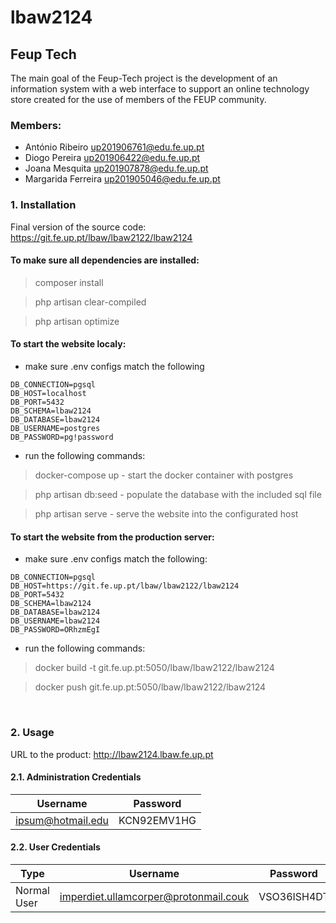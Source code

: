 # lbaw2124

## Feup Tech
The main goal of the Feup-Tech project is the development of an information system with a web interface to support an online technology store created for the use of members of the FEUP community.

### Members: 
- António Ribeiro up201906761@edu.fe.up.pt
- Diogo Pereira up201906422@edu.fe.up.pt
- Joana Mesquita up201907878@edu.fe.up.pt
- Margarida Ferreira up201905046@edu.fe.up.pt


### 1. Installation

Final version of the source code: https://git.fe.up.pt/lbaw/lbaw2122/lbaw2124

#### To make sure all dependencies are installed:

> composer install

> php artisan clear-compiled

> php artisan optimize

#### To start the website localy:

 - make sure .env configs match the following

```
DB_CONNECTION=pgsql
DB_HOST=localhost
DB_PORT=5432
DB_SCHEMA=lbaw2124
DB_DATABASE=lbaw2124
DB_USERNAME=postgres
DB_PASSWORD=pg!password
```
- run the following commands:
> docker-compose up - start the docker container with postgres 

> php artisan db:seed - populate the database with the included sql file 

> php artisan serve - serve the website into the configurated host

#### To start the website from the production server:

- make sure .env configs match the following:

```
DB_CONNECTION=pgsql
DB_HOST=https://git.fe.up.pt/lbaw/lbaw2122/lbaw2124
DB_PORT=5432
DB_SCHEMA=lbaw2124
DB_DATABASE=lbaw2124
DB_USERNAME=lbaw2124
DB_PASSWORD=ORhzmEgI
```
- run the following commands:
> docker build -t git.fe.up.pt:5050/lbaw/lbaw2122/lbaw2124

> docker push git.fe.up.pt:5050/lbaw/lbaw2122/lbaw2124

<br>

### 2. Usage

URL to the product: http://lbaw2124.lbaw.fe.up.pt

#### 2.1. Administration Credentials

| Username | Password|
|-|-|
|ipsum@hotmail.edu|KCN92EMV1HG|

#### 2.2. User Credentials

|Type| Username | Password|
|-|-|-|
|Normal User|imperdiet.ullamcorper@protonmail.couk|VSO36ISH4DT|

<br>